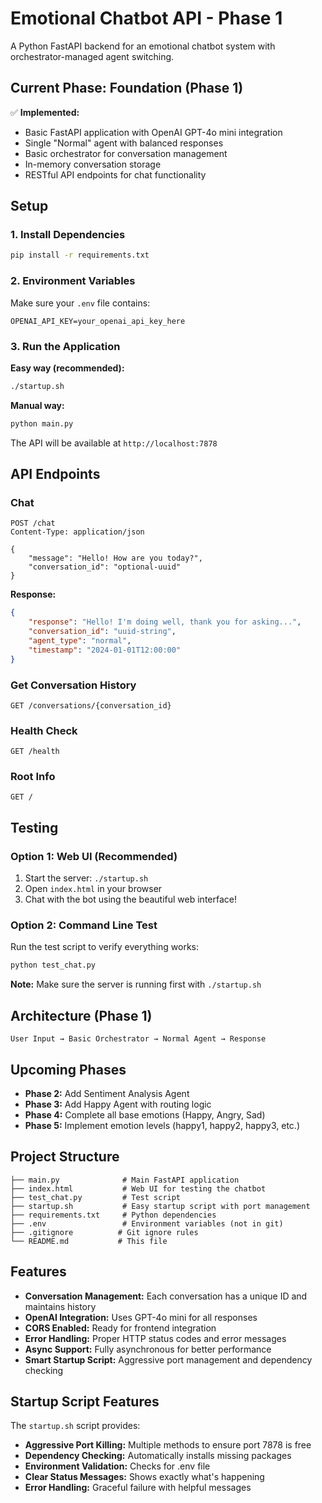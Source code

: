 # Emotional Chatbot API - Phase 1

A Python FastAPI backend for an emotional chatbot system with orchestrator-managed agent switching.

## Current Phase: Foundation (Phase 1)

✅ **Implemented:**
- Basic FastAPI application with OpenAI GPT-4o mini integration
- Single "Normal" agent with balanced responses
- Basic orchestrator for conversation management
- In-memory conversation storage
- RESTful API endpoints for chat functionality

## Setup

### 1. Install Dependencies
```bash
pip install -r requirements.txt
```

### 2. Environment Variables
Make sure your `.env` file contains:
```
OPENAI_API_KEY=your_openai_api_key_here
```

### 3. Run the Application

**Easy way (recommended):**
```bash
./startup.sh
```

**Manual way:**
```bash
python main.py
```

The API will be available at `http://localhost:7878`

## API Endpoints

### Chat
```http
POST /chat
Content-Type: application/json

{
    "message": "Hello! How are you today?",
    "conversation_id": "optional-uuid"
}
```

**Response:**
```json
{
    "response": "Hello! I'm doing well, thank you for asking...",
    "conversation_id": "uuid-string",
    "agent_type": "normal",
    "timestamp": "2024-01-01T12:00:00"
}
```

### Get Conversation History
```http
GET /conversations/{conversation_id}
```

### Health Check
```http
GET /health
```

### Root Info
```http
GET /
```

## Testing

### Option 1: Web UI (Recommended)
1. Start the server: `./startup.sh`
2. Open `index.html` in your browser
3. Chat with the bot using the beautiful web interface!

### Option 2: Command Line Test
Run the test script to verify everything works:
```bash
python test_chat.py
```

**Note:** Make sure the server is running first with `./startup.sh`

## Architecture (Phase 1)

```
User Input → Basic Orchestrator → Normal Agent → Response
```

## Upcoming Phases

- **Phase 2:** Add Sentiment Analysis Agent
- **Phase 3:** Add Happy Agent with routing logic
- **Phase 4:** Complete all base emotions (Happy, Angry, Sad)
- **Phase 5:** Implement emotion levels (happy1, happy2, happy3, etc.)

## Project Structure

```
├── main.py              # Main FastAPI application
├── index.html           # Web UI for testing the chatbot
├── test_chat.py         # Test script
├── startup.sh           # Easy startup script with port management
├── requirements.txt     # Python dependencies
├── .env                 # Environment variables (not in git)
├── .gitignore          # Git ignore rules
└── README.md           # This file
```

## Features

- **Conversation Management:** Each conversation has a unique ID and maintains history
- **OpenAI Integration:** Uses GPT-4o mini for all responses
- **CORS Enabled:** Ready for frontend integration
- **Error Handling:** Proper HTTP status codes and error messages
- **Async Support:** Fully asynchronous for better performance
- **Smart Startup Script:** Aggressive port management and dependency checking

## Startup Script Features

The `startup.sh` script provides:
- **Aggressive Port Killing:** Multiple methods to ensure port 7878 is free
- **Dependency Checking:** Automatically installs missing packages
- **Environment Validation:** Checks for .env file
- **Clear Status Messages:** Shows exactly what's happening
- **Error Handling:** Graceful failure with helpful messages 